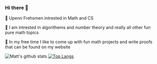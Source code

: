 ### Hi there 👋

<!--
**Snooder/Snooder** is a ✨ _special_ ✨ repository because its `README.md` (this file) appears on your GitHub profile.

Here are some ideas to get you started:

- 🔭 I’m currently working on ...
- 🌱 I’m currently learning ...
- 👯 I’m looking to collaborate on ...
- 🤔 I’m looking for help with ...
- 💬 Ask me about ...
- 📫 How to reach me: ...
- 😄 Pronouns: ...
- ⚡ Fun fact: ...
-->
🌱 Upenn Frehsmen intrested in Math and CS

🔭 I am intrested in algorithems and number theory and really all other fun pure math topics

👯 In my free time I like to come up with fun math projects and write proofs that can be found on my website



![Matt's github stats](https://github-readme-stats.vercel.app/api?username=patrickDugan04&theme=tokyonight&layout=compact&count_private=true)
[![Top Langs](https://github-readme-stats.vercel.app/api/top-langs/?username=patrickDugan04&theme=tokyonight&layout=compact&count_private=true)](https://github.com/Snooder/github-readme-stats)
